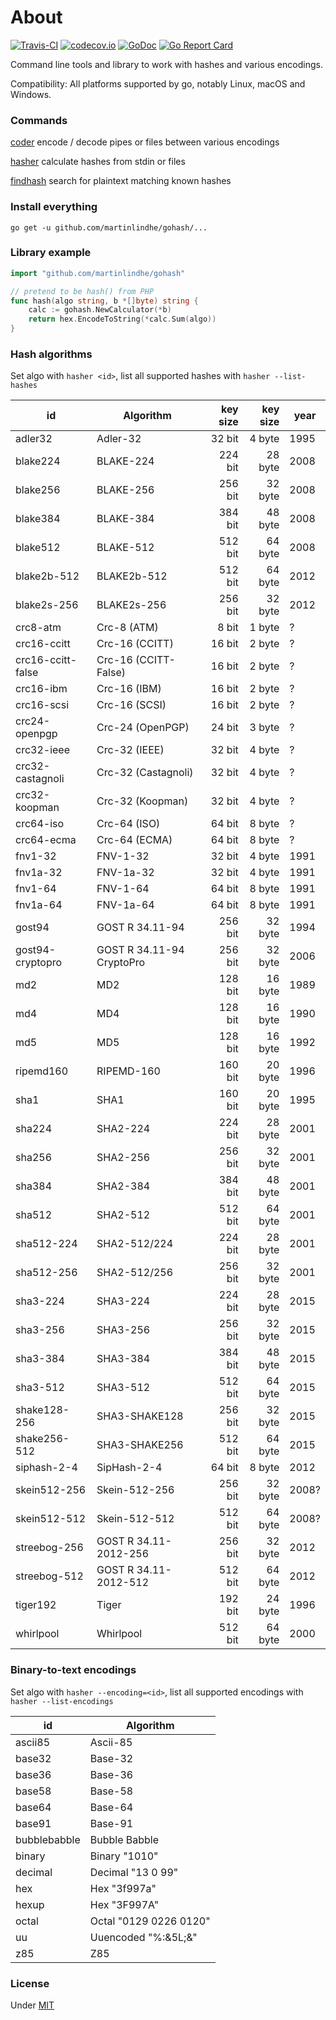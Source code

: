 # About

[![Travis-CI](https://api.travis-ci.org/martinlindhe/gohash.svg)](https://travis-ci.org/martinlindhe/gohash)
[![codecov.io](https://codecov.io/github/martinlindhe/gohash/coverage.svg?branch=master)](https://codecov.io/github/martinlindhe/gohash?branch=master)
[![GoDoc](https://godoc.org/github.com/martinlindhe/gohash?status.svg)](https://godoc.org/github.com/martinlindhe/gohash)
[![Go Report Card](https://goreportcard.com/badge/github.com/martinlindhe/gohash)](https://goreportcard.com/report/github.com/martinlindhe/gohash)

Command line tools and library to work with hashes and various encodings.

Compatibility: All platforms supported by go, notably Linux, macOS and Windows.


### Commands

[coder](cmd/coder)        encode / decode pipes or files between various encodings

[hasher](cmd/hasher)      calculate hashes from stdin or files

[findhash](cmd/findhash)  search for plaintext matching known hashes


### Install everything

	go get -u github.com/martinlindhe/gohash/...


### Library example

```go
import "github.com/martinlindhe/gohash"

// pretend to be hash() from PHP
func hash(algo string, b *[]byte) string {
	calc := gohash.NewCalculator(*b)
	return hex.EncodeToString(*calc.Sum(algo))
}
```


### Hash algorithms

Set algo with `hasher <id>`, list all supported hashes
with `hasher --list-hashes`

| id                | Algorithm                 | key size | key size | year |
| ----------------- | ------------------------- | --------:| --------:| ---- |
| adler32           | Adler-32                  | 32 bit   | 4 byte   | 1995 |
| blake224          | BLAKE-224                 | 224 bit  | 28 byte  | 2008 |
| blake256          | BLAKE-256                 | 256 bit  | 32 byte  | 2008 |
| blake384          | BLAKE-384                 | 384 bit  | 48 byte  | 2008 |
| blake512          | BLAKE-512                 | 512 bit  | 64 byte  | 2008 |
| blake2b-512       | BLAKE2b-512               | 512 bit  | 64 byte  | 2012 |
| blake2s-256       | BLAKE2s-256               | 256 bit  | 32 byte  | 2012 |
| crc8-atm          | Crc-8 (ATM)               | 8 bit    | 1 byte   | ?    |
| crc16-ccitt       | Crc-16 (CCITT)            | 16 bit   | 2 byte   | ?    |
| crc16-ccitt-false | Crc-16 (CCITT-False)      | 16 bit   | 2 byte   | ?    |
| crc16-ibm         | Crc-16 (IBM)              | 16 bit   | 2 byte   | ?    |
| crc16-scsi        | Crc-16 (SCSI)             | 16 bit   | 2 byte   | ?    |
| crc24-openpgp     | Crc-24 (OpenPGP)          | 24 bit   | 3 byte   | ?    |
| crc32-ieee        | Crc-32 (IEEE)             | 32 bit   | 4 byte   | ?    |
| crc32-castagnoli  | Crc-32 (Castagnoli)       | 32 bit   | 4 byte   | ?    |
| crc32-koopman     | Crc-32 (Koopman)          | 32 bit   | 4 byte   | ?    |
| crc64-iso         | Crc-64 (ISO)              | 64 bit   | 8 byte   | ?    |
| crc64-ecma        | Crc-64 (ECMA)             | 64 bit   | 8 byte   | ?    |
| fnv1-32           | FNV-1-32                  | 32 bit   | 4 byte   | 1991 |
| fnv1a-32          | FNV-1a-32                 | 32 bit   | 4 byte   | 1991 |
| fnv1-64           | FNV-1-64                  | 64 bit   | 8 byte   | 1991 |
| fnv1a-64          | FNV-1a-64                 | 64 bit   | 8 byte   | 1991 |
| gost94            | GOST R 34.11-94           | 256 bit  | 32 byte  | 1994 |
| gost94-cryptopro  | GOST R 34.11-94 CryptoPro | 256 bit  | 32 byte  | 2006 |
| md2               | MD2                       | 128 bit  | 16 byte  | 1989 |
| md4               | MD4                       | 128 bit  | 16 byte  | 1990 |
| md5               | MD5                       | 128 bit  | 16 byte  | 1992 |
| ripemd160         | RIPEMD-160                | 160 bit  | 20 byte  | 1996 |
| sha1              | SHA1                      | 160 bit  | 20 byte  | 1995 |
| sha224            | SHA2-224                  | 224 bit  | 28 byte  | 2001 |
| sha256            | SHA2-256                  | 256 bit  | 32 byte  | 2001 |
| sha384            | SHA2-384                  | 384 bit  | 48 byte  | 2001 |
| sha512            | SHA2-512                  | 512 bit  | 64 byte  | 2001 |
| sha512-224        | SHA2-512/224              | 224 bit  | 28 byte  | 2001 |
| sha512-256        | SHA2-512/256              | 256 bit  | 32 byte  | 2001 |
| sha3-224          | SHA3-224                  | 224 bit  | 28 byte  | 2015 |
| sha3-256          | SHA3-256                  | 256 bit  | 32 byte  | 2015 |
| sha3-384          | SHA3-384                  | 384 bit  | 48 byte  | 2015 |
| sha3-512          | SHA3-512                  | 512 bit  | 64 byte  | 2015 |
| shake128-256      | SHA3-SHAKE128             | 256 bit  | 32 byte  | 2015 |
| shake256-512      | SHA3-SHAKE256             | 512 bit  | 64 byte  | 2015 |
| siphash-2-4       | SipHash-2-4               | 64 bit   | 8 byte   | 2012 |
| skein512-256      | Skein-512-256             | 256 bit  | 32 byte  | 2008? |
| skein512-512      | Skein-512-512             | 512 bit  | 64 byte  | 2008? |
| streebog-256      | GOST R 34.11-2012-256     | 256 bit  | 32 byte  | 2012 |
| streebog-512      | GOST R 34.11-2012-512     | 512 bit  | 64 byte  | 2012 |
| tiger192          | Tiger                     | 192 bit  | 24 byte  | 1996 |
| whirlpool         | Whirlpool                 | 512 bit  | 64 byte  | 2000 |


### Binary-to-text encodings

Set algo with `hasher --encoding=<id>`, list all supported encodings
with `hasher --list-encodings`

| id                | Algorithm              |
| ----------------- | ---------------------- |
| ascii85           | Ascii-85               |
| base32            | Base-32                |
| base36            | Base-36                |
| base58            | Base-58                |
| base64            | Base-64                |
| base91            | Base-91                |
| bubblebabble      | Bubble Babble          |
| binary            | Binary "1010"          |
| decimal           | Decimal "13 0 99"      |
| hex               | Hex "3f997a"           |
| hexup             | Hex "3F997A"           |
| octal             | Octal "0129 0226 0120" |
| uu                | Uuencoded "%:&5L;&\"   |
| z85               | Z85                    |


### License

Under [MIT](LICENSE)
